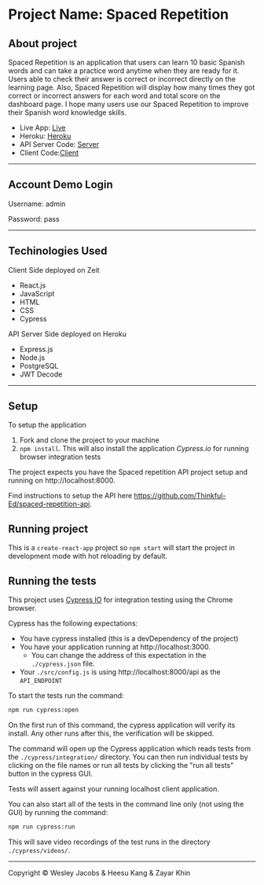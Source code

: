 # Project Name: Spaced Repetition

## About project

Spaced Repetition is an application that users can learn 10 basic Spanish words and can take a practice word anytime when they are ready for it.
Users able to check their answer is correct or incorrect directly on the learning page.
Also, Spaced Repetition will display how many times they got correct or incorrect answers for each word and total score on the dashboard page.
I hope many users use our Spaced Repetition to improve their Spanish word knowledge skills.

- Live App: [Live](https://spacedrepetition.now.sh/)
- Heroku: [Heroku](https://polar-coast-57735.herokuapp.com/)
- API Server Code: [Server](https://github.com/thinkful-ei-heron/spaced-repetition-api-heesu-wesley-zayar)
- Client Code:[Client](https://github.com/thinkful-ei-heron/spaced-repetition-client-heesu-wesley-zayar)

-----------------------

## Account Demo Login

Username: admin

Password: pass

-----------------------

## Techinologies Used

Client Side deployed on Zeit

- React.js
- JavaScript
- HTML
- CSS
- Cypress

API Server Side deployed on Heroku

- Express.js
- Node.js
- PostgreSQL
- JWT Decode

-----------------------

## Setup

To setup the application

1. Fork and clone the project to your machine
2. `npm install`. This will also install the application *Cypress.io* for running browser integration tests

The project expects you have the Spaced repetition API project setup and running on http://localhost:8000.

Find instructions to setup the API here https://github.com/Thinkful-Ed/spaced-repetition-api.

## Running project

This is a `create-react-app` project so `npm start` will start the project in development mode with hot reloading by default.

## Running the tests

This project uses [Cypress IO](https://docs.cypress.io) for integration testing using the Chrome browser.

Cypress has the following expectations:

- You have cypress installed (this is a devDependency of the project)
- You have your application running at http://localhost:3000.
  - You can change the address of this expectation in the `./cypress.json` file.
- Your `./src/config.js` is using http://localhost:8000/api as the `API_ENDPOINT`

To start the tests run the command:

```bash
npm run cypress:open
```

On the first run of this command, the cypress application will verify its install. Any other runs after this, the verification will be skipped.

The command will open up the Cypress application which reads tests from the `./cypress/integration/` directory. You can then run individual tests by clicking on the file names or run all tests by clicking the "run all tests" button in the cypress GUI.

Tests will assert against your running localhost client application.

You can also start all of the tests in the command line only (not using the GUI) by running the command:

```bash
npm run cypress:run
```

This will save video recordings of the test runs in the directory `./cypress/videos/`.

-----------------------

Copyright © Wesley Jacobs & Heesu Kang & Zayar Khin
